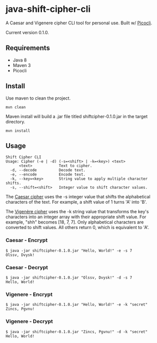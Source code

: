 # java-shift-cipher-cli
A Caesar and Vigenere cipher CLI tool for personal use. Built w/ [Picocli](https://picocli.info/).

Current version 0.1.0.
## Requirements
* Java 8
* Maven 3
* Picocli
## Install
Use maven to clean the project.
```
mvn clean
```
Maven install will build a .jar file titled shiftcipher-0.1.0.jar in the target directory.
```
mvn install
```
## Usage
```
Shift Cipher CLI
Usage: Cipher (-e | -d) (-s=<shift> | -k=<key>) <text>
      <text>            Text to cipher.
  -d, --decode          Decode text.
  -e, --encode          Encode text.
  -k, --key=<key>       String value to apply multiple character shifts.
  -s, --shift=<shift>   Integer value to shift character values.
```

The [Caesar cipher](https://en.wikipedia.org/wiki/Caesar_cipher) uses the -s integer value that shifts the alphabetical characters of the text. For example, a shift value of 1 turns 'A' into 'B'. 

The [Vigenère cipher](https://en.wikipedia.org/wiki/Vigen%C3%A8re_cipher) uses the -k string value that transforms the key's characters into an integer array with their appropriate shift value. For example, "shh" becomes [18, 7, 7]. Only alphabetical characters are converted to shift values. All others return 0, which is equivalent to 'A'.

### Caesar - Encrypt
```
$ java -jar shiftcipher-0.1.0.jar "Hello, World!" -e -s 7
Olssv, Dvysk!
```
### Caesar - Decrypt
```
$ java -jar shiftcipher-0.1.0.jar "Olssv, Dvysk!" -d -s 7
Hello, World!
```
### Vigenere - Encrypt
```
$ java -jar shiftcipher-0.1.0.jar "Hello, World!" -e -k "secret"
Zincs, Pgvnu!
```
### Vigenere - Decrypt
```
$ java -jar shiftcipher-0.1.0.jar "Zincs, Pgvnu!" -d -k "secret"
Hello, World!
```